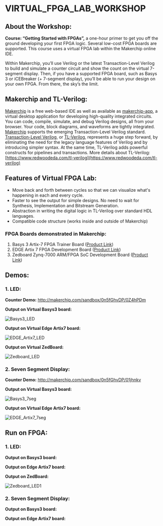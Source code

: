 # VIRTUAL_FPGA_LAB_WORKSHOP

## About the Workshop:
__Course: “Getting Started with FPGAs”,__
a one-hour primer to get you off the ground developing your first FPGA logic. Several low-cost FPGA boards are supported. This course uses a virtual FPGA lab within the Makerchip online IDE.

Within Makerchip, you’ll use Verilog or the latest Transaction-Level Verilog to build and simulate a counter circuit and show the count on the virtual 7-segment display. Then, if you have a supported FPGA board, such as Basys 3 or iCEBreaker (+ 7-segment display), you’ll be able to run your design on your own FPGA. From there, the sky’s the limit.

## Makerchip and TL-Verilog:
[Makerchip](https://www.makerchip.com/) is a free web-based IDE as well as available as [makerchip-app](https://gitlab.com/rweda/makerchip-app), a virtual desktop application for developing high-quality integrated circuits. You can code, compile, simulate, and debug Verilog designs, all from your browser. Your code, block diagrams, and waveforms are tightly integrated. [Makerchip](https://www.makerchip.com/) supports the emerging Transaction-Level Verilog standard. [Transaction-Level Verilog](http://tl-x.org/), or [TL-Verilog](http://tl-x.org/), represents a huge step forward, by eliminating the need for the legacy language features of Verilog and by introducing simpler syntax. At the same time, TL-Verilog adds powerful constructs for pipelines and transactions. More details about TL-Verilog: [https://www.redwoodeda.com/tl-verilog](https://www.redwoodeda.com/tl-verilog)

## Features of Virtual FPGA Lab:
- Move back and forth between cycles so that we can visualize what's happening in each and every cycle.
- Faster to see the output for simple designs. No need to wait for Synthesis, Implementation and Bitstream Generation.
- Abstraction in writing the digital logic in TL-Verilog over standard HDL languages.
- Compatible code structure (works inside and outside of Makerchip)
### FPGA Boards demonstrated in Makerchip:
1. Basys 3 Artix-7 FPGA Trainer Board ([Product Link](https://store.digilentinc.com/basys-3-artix-7-fpga-beginner-board-recommended-for-introductory-users/)) 
3. EDGE Artix 7 FPGA Development Board ([Product Link](https://allaboutfpga.com/product/edge-artix-7-fpga-development-board/))
4. Zedboard Zynq-7000 ARM/FPGA SoC Development Board ([Product Link](https://www.avnet.com/wps/portal/us/products/avnet-boards/avnet-board-families/zedboard/))

## Demos:
### 1. LED:
__Counter Demo:__  http://makerchip.com/sandbox/0n5fGhvDP/0Z4hPDm

__Output on Virtual Basys3 board:__ 

![Basys3_LED](https://user-images.githubusercontent.com/15063738/124799122-d4d59e00-df71-11eb-94c8-ed500c5f8945.gif)

__Output on Virtual Edge Artix7 board:__ 

![EDGE_Artix7_LED](https://user-images.githubusercontent.com/15063738/124793980-27ac5700-df6c-11eb-81ea-5728abba6777.gif)

__Output on Virtual ZedBoard:__

![Zedboard_LED](https://user-images.githubusercontent.com/15063738/124794052-3c88ea80-df6c-11eb-9da2-1e250868b6de.gif)


### 2. Seven Segment Display:
__Counter Demo:__  http://makerchip.com/sandbox/0n5fGhvDP/01jhnkv

__Output on Virtual Basys3 board:__

![Basys3_7seg](https://user-images.githubusercontent.com/15063738/124794130-532f4180-df6c-11eb-8541-0f83f9ec47c6.gif)

__Output on Virtual Edge Artix7 board:__

![EDGE_Artix7_7seg](https://user-images.githubusercontent.com/15063738/124794148-57f3f580-df6c-11eb-8dca-5805e6d32887.gif)


## Run on FPGA:
### 1. LED:
__Output on Basys3 board:__

__Output on Edge Artix7 board:__ 

__Output on ZedBoard:__

![Zedboard_LED1](https://user-images.githubusercontent.com/15063738/125944143-7ac16374-154c-4d7f-8ad8-6d5c432da5d6.gif)

### 2. Seven Segment Display:
__Output on Basys3 board:__

__Output on Edge Artix7 board:__

